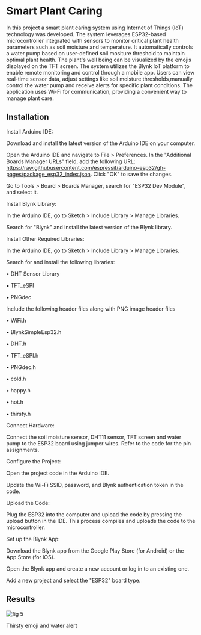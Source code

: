 
# Smart Plant Caring

In this project a smart plant caring system using Internet of Things (IoT) technology was developed. The system leverages ESP32-based microcontroller integrated with sensors to monitor critical plant health parameters such as soil moisture and temperature. It automatically controls a water pump based on user-defined soil mositure threshold to maintain optimal plant health. The plant's well being can be visualized by the emojis displayed on the TFT screen.
The system utilizes the Blynk IoT platform to enable remote monitoring and control through a mobile app. Users can view real-time sensor data, adjust settings like soil moisture thresholds,manually control the water pump  and receive alerts for specific plant conditions. The application uses Wi-Fi for communication, providing a convenient way to manage plant care.




## Installation

Install Arduino IDE:

Download and install the latest version of the Arduino IDE on your computer.

Open the Arduino IDE and navigate to File > Preferences.
In the "Additional Boards Manager URLs" field, add the following URL: https://raw.githubusercontent.com/espressif/arduino-esp32/gh-pages/package_esp32_index.json.
Click "OK" to save the changes.

Go to Tools > Board > Boards Manager, search for "ESP32 Dev Module", and select it.

Install Blynk Library:

In the Arduino IDE, go to Sketch > Include Library > Manage Libraries.

Search for "Blynk" and install the latest version of the Blynk library.

Install Other Required Libraries:

In the Arduino IDE, go to Sketch > Include Library > Manage Libraries.

Search for and install the following libraries:

•	DHT Sensor Library

•	TFT_eSPI

•	PNGdec

Include the following header files along with PNG image header files

•	WiFi.h

•	BlynkSimpleEsp32.h

•	DHT.h

•	TFT_eSPI.h

•	PNGdec.h

•	cold.h

•	happy.h

•	hot.h

•	thirsty.h

Connect Hardware:

Connect the soil moisture sensor, DHT11 sensor, TFT screen and water pump to the ESP32 board using jumper wires.
Refer to the code for the pin assignments.

Configure the Project:

Open the project code in the Arduino IDE.

Update the Wi-Fi SSID, password, and Blynk authentication token in the code.

Upload the Code:

Plug the ESP32 into the computer and upload the code by pressing the upload button in the IDE. This process compiles and uploads the code to the microcontroller.

Set up the Blynk App:

Download the Blynk app from the Google Play Store (for Android) or the App Store (for iOS).

Open the Blynk app and create a new account or log in to an existing one.

Add a new project and select the "ESP32" board type.





    


## Results

![fig 5](https://github.com/NityasriSuresh/Smart-Plant-Caring/assets/142957652/84b2328d-7460-40cc-bcfb-543fa6454cb7)

 Thirsty emoji and water alert
 

